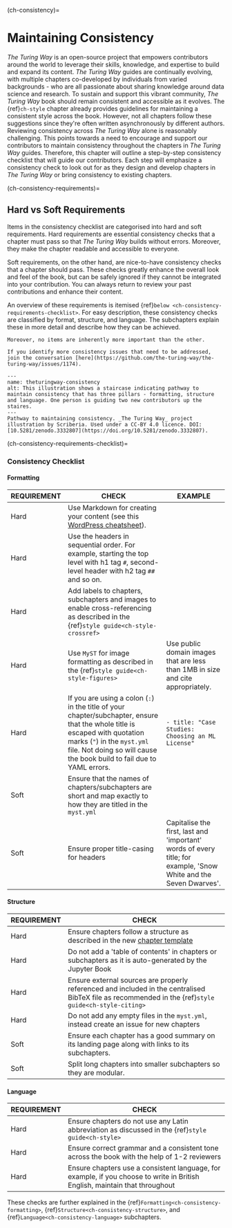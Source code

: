 (ch-consistency)=
# Maintaining Consistency

_The Turing Way_ is an open-source project that empowers contributors around the world to leverage their skills, knowledge, and expertise to build and expand its content.
_The Turing Way_ guides are continually evolving, with multiple chapters co-developed by individuals from varied backgrounds - who are all passionate about sharing knowledge around data science and research.
To sustain and support this vibrant community, _The Turing Way_ book should remain consistent and accessible as it evolves.
The {ref}`ch-style` chapter already provides guidelines for maintaining a consistent style across the book. However, not all chapters follow these suggestions since they're often written asynchronously by different authors.
Reviewing consistency across _The Turing Way_ alone is reasonably challenging. This points towards a need to encourage and support our contributors to maintain consistency throughout the chapters in _The Turing Way_ guides.
Therefore, this chapter will outline a step-by-step consistency checklist that will guide our contributors.
Each step will emphasize a consistency check to look out for as they design and develop chapters in _The Turing Way_ or bring consistency to existing chapters.

(ch-consistency-requirements)=
## Hard vs Soft Requirements

Items in the consistency checklist are categorised into hard and soft requirements.
Hard requirements are essential consistency checks that a chapter must pass so that _The Turing Way_ builds without errors.
Moreover, they make the chapter readable and accessible to everyone.

Soft requirements, on the other hand, are nice-to-have consistency checks that a chapter should pass.
These checks greatly enhance the overall look and feel of the book, but can be safely ignored if they cannot be integrated into your contribution.
You can always return to review your past contributions and enhance their content.

An overview of these requirements is itemised {ref}`below <ch-consistency-requirements-checklist>`.
For easy description, these consistency checks are classified by format, structure, and language. The subchapters explain these in more detail and describe how they can be achieved.

```{important} Please note that these requirements are not exhaustive or definitive, and neither are their classifications rigid.
Moreover, no items are inherently more important than the other.

If you identify more consistency issues that need to be addressed, join the conversation [here](https://github.com/the-turing-way/the-turing-way/issues/1174).

```

```{figure} ../figures/theturingway-consistency.*
---
name: theturingway-consistency
alt: This illustration shows a staircase indicating pathway to maintain consistency that has three pillars - formatting, structure and language. One person is guiding two new contributors up the staires.
---
Pathway to maintaining consistency. _The Turing Way_ project illustration by Scriberia. Used under a CC-BY 4.0 licence. DOI: [10.5281/zenodo.3332807](https://doi.org/10.5281/zenodo.3332807).
```

(ch-consistency-requirements-checklist)=
### Consistency Checklist

#### Formatting

REQUIREMENT | CHECK | EXAMPLE
----------- | ----- | -------
Hard | Use Markdown for creating your content (see this [WordPress cheatsheet](https://wordpress.com/support/markdown-quick-reference/)).
Hard | Use the headers in sequential order. For example, starting the top level with h1 tag `#`, second-level header with h2 tag `##` and so on. |
Hard | Add labels to chapters, subchapters and images to enable cross-referencing as described in the {ref}`style guide<ch-style-crossref>` |
Hard | Use `MyST` for image formatting as described in the {ref}`style guide<ch-style-figures>` | Use public domain images that are less than 1MB in size and cite appropriately.
Hard | If you are using a colon (`:`) in the title of your chapter/subchapter, ensure that the whole title is escaped with quotation marks (`"`) in the `myst.yml` file. Not doing so will cause the book build to fail due to YAML errors. | `- title: "Case Studies: Choosing an ML License"`
Soft | Ensure that the names of chapters/subchapters are short and map exactly to how they are titled in the `myst.yml` |
Soft | Ensure proper title-casing for headers | Capitalise the first, last and 'important' words of every title; for example, 'Snow White and the Seven Dwarves'.


#### Structure

REQUIREMENT | CHECK
----------- | -----
Hard | Ensure chapters follow a structure as described in the new [chapter template](https://github.com/the-turing-way/the-turing-way/tree/main/book/templates/chapter-template) |
Hard | Do not add a 'table of contents' in chapters or subchapters as it is auto-generated by the Jupyter Book |
Hard | Ensure external sources are properly referenced and included in the centralised BibTeX file as recommended in the {ref}`style guide<ch-style-citing>` |
Hard | Do not add any empty files in the `myst.yml`, instead create an issue for new chapters |
Soft | Ensure each chapter has a good summary on its landing page along with links to its subchapters. |
Soft | Split long chapters into smaller subchapters so they are modular. |


#### Language

REQUIREMENT | CHECK |
------------ | ----- |
Hard | Ensure chapters do not use any Latin abbreviation as discussed in the {ref}`style guide<ch-style>` |
Hard | Ensure correct grammar and a consistent tone across the book with the help of 1-2 reviewers |
Hard | Ensure chapters use a consistent language, for example, if you choose to write in British English, maintain that throughout |

These checks are further explained in the {ref}`Formatting<ch-consistency-formatting>`, {ref}`Structure<ch-consistency-structure>`, and {ref}`Language<ch-consistency-language>` subchapters.
